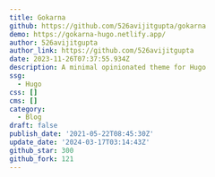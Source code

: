 ```yaml
---
title: Gokarna
github: https://github.com/526avijitgupta/gokarna
demo: https://gokarna-hugo.netlify.app/
author: 526avijitgupta
author_link: https://github.com/526avijitgupta
date: 2023-11-26T07:37:55.934Z
description: A minimal opinionated theme for Hugo
ssg:
  - Hugo
css: []
cms: []
category:
  - Blog
draft: false
publish_date: '2021-05-22T08:45:30Z'
update_date: '2024-03-17T03:14:43Z'
github_star: 300
github_fork: 121
---
```


